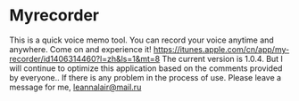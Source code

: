# Myrecorder

This is a quick voice memo tool. You can record your voice anytime and anywhere. Come on and experience it!
https://itunes.apple.com/cn/app/my-recorder/id1406314460?l=zh&ls=1&mt=8
The current version is 1.0.4. But I will continue to optimize this application based on the comments provided by everyone.. If there is any problem in the process of use. Please leave a message for me, leannalair@mail.ru
